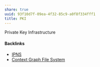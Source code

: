 ```yaml
---
share: true
uuid: 93f10d7f-09ea-4f32-85c9-a0f8f334fff1
title: PKI
---
```

Private Key Infrastructure

#### Backlinks

* [IPNS](/2bde5c00-e98d-4182-ac7f-5f7c24f0bd93)
* [Context Graph File System](/54d596b2-12c5-485f-a2c9-e816e112e349)
